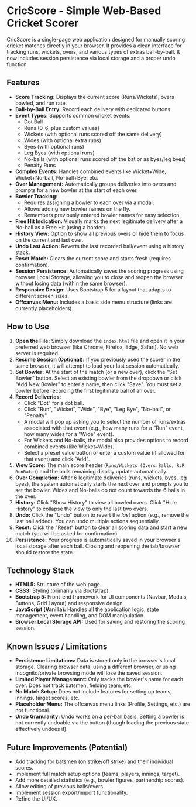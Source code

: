 # CricScore - Simple Web-Based Cricket Scorer

CricScore is a single-page web application designed for manually scoring cricket matches directly in your browser. It provides a clean interface for tracking runs, wickets, overs, and various types of extras ball-by-ball. It now includes session persistence via local storage and a proper undo function.

## Features

*   **Score Tracking:** Displays the current score (Runs/Wickets), overs bowled, and run rate.
*   **Ball-by-Ball Entry:** Record each delivery with dedicated buttons.
*   **Event Types:** Supports common cricket events:
    *   Dot Ball
    *   Runs (0-6, plus custom values)
    *   Wickets (with optional runs scored off the same delivery)
    *   Wides (with optional extra runs)
    *   Byes (with optional runs)
    *   Leg Byes (with optional runs)
    *   No-balls (with optional runs scored off the bat or as byes/leg byes)
    *   Penalty Runs
*   **Complex Events:** Handles combined events like Wicket+Wide, Wicket+No-ball, No-ball+Bye, etc.
*   **Over Management:** Automatically groups deliveries into overs and prompts for a new bowler at the start of each over.
*   **Bowler Tracking:**
    *   Requires assigning a bowler to each over via a modal.
    *   Allows adding new bowler names on the fly.
    *   Remembers previously entered bowler names for easy selection.
*   **Free Hit Indication:** Visually marks the next legitimate delivery after a No-ball as a Free Hit (using a border).
*   **History View:** Option to show all previous overs or hide them to focus on the current and last over.
*   **Undo Last Action:** Reverts the last recorded ball/event using a history stack.
*   **Reset Match:** Clears the current score and starts fresh (requires confirmation).
*   **Session Persistence:** Automatically saves the scoring progress using browser Local Storage, allowing you to close and reopen the browser without losing data (within the same browser).
*   **Responsive Design:** Uses Bootstrap 5 for a layout that adapts to different screen sizes.
*   **Offcanvas Menu:** Includes a basic side menu structure (links are currently placeholders).

## How to Use

1.  **Open the File:** Simply download the `index.html` file and open it in your preferred web browser (like Chrome, Firefox, Edge, Safari). No web server is required.
2.  **Resume Session (Optional):** If you previously used the scorer in the same browser, it will attempt to load your last session automatically.
3.  **Set Bowler:** At the start of the match (or a new over), click the "Set Bowler" button. Select an existing bowler from the dropdown or click "Add New Bowler" to enter a name, then click "Save". You must set a bowler before recording the first legitimate ball of an over.
4.  **Record Deliveries:**
    *   Click "Dot" for a dot ball.
    *   Click "Run", "Wicket", "Wide", "Bye", "Leg Bye", "No-ball", or "Penalty".
    *   A modal will pop up asking you to select the number of runs/extras associated with that event (e.g., how many runs for a "Run" event, how many wides for a "Wide" event).
    *   For Wickets and No-balls, the modal also provides options to record combined events (like Wicket+Wide).
    *   Select a preset value button or enter a custom value (if allowed for that event) and click "Add".
5.  **View Score:** The main score header (`Runs/Wickets (Overs.Balls, R.R RunRate)`) and the balls remaining display update automatically.
6.  **Over Completion:** After 6 legitimate deliveries (runs, wickets, byes, leg byes), the system automatically starts the next over and prompts you to set the bowler. Wides and No-balls do not count towards the 6 balls in the over.
7.  **History:** Click "Show History" to view all bowled overs. Click "Hide History" to collapse the view to only the last two overs.
8.  **Undo:** Click the "Undo" button to revert the *last* action (e.g., remove the last ball added). You can undo multiple actions sequentially.
9.  **Reset:** Click the "Reset" button to clear all scoring data and start a new match (you will be asked for confirmation).
10. **Persistence:** Your progress is automatically saved in your browser's local storage after each ball. Closing and reopening the tab/browser should restore the state.

## Technology Stack

*   **HTML5:** Structure of the web page.
*   **CSS3:** Styling (primarily via Bootstrap).
*   **Bootstrap 5:** Front-end framework for UI components (Navbar, Modals, Buttons, Grid Layout) and responsive design.
*   **JavaScript (Vanilla):** Handles all the application logic, state management, event handling, and DOM manipulation.
*   **Browser Local Storage API:** Used for saving and restoring the scoring session.

## Known Issues / Limitations

*   **Persistence Limitations:** Data is stored only in the browser's local storage. Clearing browser data, using a different browser, or using incognito/private browsing mode will lose the saved session.
*   **Limited Player Management:** Only tracks the bowler's name for each over. Does not track batsmen, fielding team, etc.
*   **No Match Setup:** Does not include features for setting up teams, innings, target scores, etc.
*   **Placeholder Menu:** The offcanvas menu links (Profile, Settings, etc.) are not functional.
*   **Undo Granularity:** Undo works on a per-ball basis. Setting a bowler is not currently undoable via the button (though loading the previous state effectively undoes it).

## Future Improvements (Potential)

*   Add tracking for batsmen (on strike/off strike) and their individual scores.
*   Implement full match setup options (teams, players, innings, target).
*   Add more detailed statistics (e.g., bowler figures, partnership scores).
*   Allow editing of previous balls/overs.
*   Implement session export/import functionality.
*   Refine the UI/UX.
